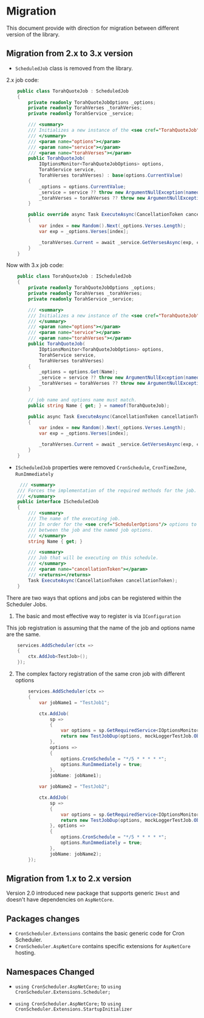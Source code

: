 # Migration

This document provide with direction for migration between different version of the library.

## Migration from 2.x to 3.x version

- `ScheduledJob` class is removed from the library.

2.x job code:

```csharp
    public class TorahQuoteJob : ScheduledJob
    {
        private readonly TorahQuoteJobOptions _options;
        private readonly TorahVerses _torahVerses;
        private readonly TorahService _service;

        /// <summary>
        /// Initializes a new instance of the <see cref="TorahQuoteJob"/> class.
        /// </summary>
        /// <param name="options"></param>
        /// <param name="service"></param>
        /// <param name="torahVerses"></param>
        public TorahQuoteJob(
            IOptionsMonitor<TorahQuoteJobOptions> options,
            TorahService service,
            TorahVerses torahVerses) : base(options.CurrentValue)
        {
            _options = options.CurrentValue;
            _service = service ?? throw new ArgumentNullException(nameof(service));
            _torahVerses = torahVerses ?? throw new ArgumentNullException(nameof(torahVerses));
        }

        public override async Task ExecuteAsync(CancellationToken cancellationToken)
        {
            var index = new Random().Next(_options.Verses.Length);
            var exp = _options.Verses[index];

            _torahVerses.Current = await _service.GetVersesAsync(exp, cancellationToken);
        }
    }
```

Now with 3.x job code:

```csharp
    public class TorahQuoteJob : IScheduledJob
    {
        private readonly TorahQuoteJobOptions _options;
        private readonly TorahVerses _torahVerses;
        private readonly TorahService _service;

        /// <summary>
        /// Initializes a new instance of the <see cref="TorahQuoteJob"/> class.
        /// </summary>
        /// <param name="options"></param>
        /// <param name="service"></param>
        /// <param name="torahVerses"></param>
        public TorahQuoteJob(
            IOptionsMonitor<TorahQuoteJobOptions> options,
            TorahService service,
            TorahVerses torahVerses)
        {
            _options = options.Get(Name);
            _service = service ?? throw new ArgumentNullException(nameof(service));
            _torahVerses = torahVerses ?? throw new ArgumentNullException(nameof(torahVerses));
        }

        // job name and options name must match.
        public string Name { get; } = nameof(TorahQuoteJob);

        public async Task ExecuteAsync(CancellationToken cancellationToken)
        {
            var index = new Random().Next(_options.Verses.Length);
            var exp = _options.Verses[index];

            _torahVerses.Current = await _service.GetVersesAsync(exp, cancellationToken);
        }
    }
```

- `IScheduledJob` properties were removed `CronSchedule`, `CronTimeZone`, `RunImmediately`

```csharp
     /// <summary>
    /// Forces the implementation of the required methods for the job.
    /// </summary>
    public interface IScheduledJob
    {
        /// <summary>
        /// The name of the executing job.
        /// In order for the <see cref="SchedulerOptions"/> options to work correctly make sure that the name is matched
        /// between the job and the named job options.
        /// </summary>
        string Name { get; }

        /// <summary>
        /// Job that will be executing on this schedule.
        /// </summary>
        /// <param name="cancellationToken"></param>
        /// <returns></returns>
        Task ExecuteAsync(CancellationToken cancellationToken);
    }
```

There are two ways that options and jobs can be registered within the Scheduler Jobs.

1. The basic and most effective way to register is via `IConfiguration`

This job registration is assuming that the name of the job and options name are the same.

```csharp
    services.AddScheduler(ctx =>
    {
        ctx.AddJob<TestJob>();
    });
```

2. The complex factory registration of the same cron job with different options

```csharp
        services.AddScheduler(ctx =>
        {
            var jobName1 = "TestJob1";

            ctx.AddJob(
                sp =>
                {
                    var options = sp.GetRequiredService<IOptionsMonitor<SchedulerOptions>>().Get(jobName1);
                    return new TestJobDup(options, mockLoggerTestJob.Object);
                },
                options =>
                {
                    options.CronSchedule = "*/5 * * * * *";
                    options.RunImmediately = true;
                },
                jobName: jobName1);

            var jobName2 = "TestJob2";

            ctx.AddJob(
                sp =>
                {
                    var options = sp.GetRequiredService<IOptionsMonitor<SchedulerOptions>>().Get(jobName2);
                    return new TestJobDup(options, mockLoggerTestJob.Object);
                }, options =>
                {
                    options.CronSchedule = "*/5 * * * * *";
                    options.RunImmediately = true;
                },
                jobName: jobName2);
        });
```

## Migration from 1.x to 2.x version

Version 2.0 introduced new package that supports generic `IHost` and doesn't have dependencies on `AspNetCore`.

## Packages changes

- `CronScheduler.Extensions` contains the basic generic code for Cron Scheduler.
- `CronScheduler.AspNetCore` contains specific extensions for `AspNetCore` hosting.

## Namespaces Changed

- `using CronScheduler.AspNetCore;` to `using CronScheduler.Extensions.Scheduler;`

- `using CronScheduler.AspNetCore;` to `using CronScheduler.Extensions.StartupInitializer`
